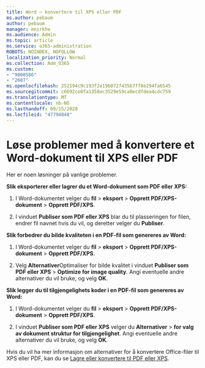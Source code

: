 ```yaml
---
title: Word – konvertere til XPS eller PDF
ms.author: pebaum
author: pebaum
manager: mnirkhe
ms.audience: Admin
ms.topic: article
ms.service: o365-administration
ROBOTS: NOINDEX, NOFOLLOW
localization_priority: Normal
ms.collection: Adm_O365
ms.custom:
- "9000586"
- "2687"
ms.openlocfilehash: 252194c9c193f2e19b0727435b7ff8e294fa6545
ms.sourcegitcommit: c6692ce0fa1358ec3529e59ca0ecdfdea4cdc759
ms.translationtype: MT
ms.contentlocale: nb-NO
ms.lasthandoff: 09/15/2020
ms.locfileid: "47794848"
---
```

# <a name="resolve-issues-converting-a-word-document-to-xps-or-pdf"></a>Løse problemer med å konvertere et Word-dokument til XPS eller PDF

Her er noen løsninger på vanlige problemer. 

**Slik eksporterer eller lagrer du et Word-dokument som PDF eller XPS:**

1. I Word-dokumentet velger du **fil**  >  **eksport**  >  **Opprett PDF/XPS-dokument**  >  **Opprett PDF/XPS**.

2. I vinduet **Publiser som PDF eller XPS** blar du til plasseringen for filen, endrer fil navnet hvis du vil, og deretter velger du **Publiser**.

**Slik forbedrer du bilde kvaliteten i en PDF-fil som genereres av Word:**

1. I Word-dokumentet velger du **fil**  >  **eksport**  >  **Opprett PDF/XPS-dokument**  >  **Opprett PDF/XPS**.

2. Velg **Alternativer**Optimaliser for bilde kvalitet i vinduet **Publiser som PDF eller XPS**  >  **Optimize for image quality**. Angi eventuelle andre alternativer du vil bruke, og velg **OK**. 

**Slik legger du til tilgjengelighets koder i en PDF-fil som genereres av Word:**
 
1. I Word-dokumentet velger du **fil**  >  **eksport**  >  **Opprett PDF/XPS-dokument**  >  **Opprett PDF/XPS**.

2. I vinduet **Publiser som PDF eller XPS** velger du **Alternativer**  >  **for valg av dokument struktur for tilgjengelighet**. Angi eventuelle andre alternativer du vil bruke, og velg **OK**.

Hvis du vil ha mer informasjon om alternativer for å konvertere Office-filer til XPS eller PDF, kan du se [Lagre eller konvertere til PDF eller XPS](https://support.office.com/article/d85416c5-7d77-4fd6-a216-6f4bf7c7c110).